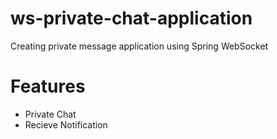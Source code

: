 # ws-private-chat-application
Creating private message application using Spring WebSocket

# Features
- Private Chat
- Recieve Notification
